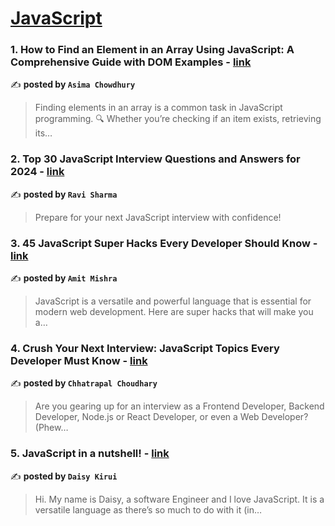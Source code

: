 
<h1><a href=https://medium.com/tag/javascript-development/recommended target="_blank" rel="noopener noreferrer">JavaScript</a></h1>
<h3>1. How to Find an Element in an Array Using JavaScript: A Comprehensive Guide with DOM Examples - <a href="https://medium.com/@asimachowdhury.lu/how-to-find-an-element-in-an-array-using-javascript-a-comprehensive-guide-with-dom-examples-68f99faf592a" target="_blank" rel="noopener noreferrer">link</a></h3>

✍️ **posted by `Asima Chowdhury`**

<blockquote>Finding elements in an array is a common task in JavaScript programming. 🔍 Whether you’re checking if an item exists, retrieving its…</blockquote>

<h3>2. Top 30 JavaScript Interview Questions and Answers for 2024 - <a href="https://medium.com/@javascriptcentric/top-30-javascript-interview-questions-and-answers-for-2024-7f1e2d1d0638" target="_blank" rel="noopener noreferrer">link</a></h3>

✍️ **posted by `Ravi Sharma`**

<blockquote>Prepare for your next JavaScript interview with confidence!</blockquote>

<h3>3. 45 JavaScript Super Hacks Every Developer Should Know - <a href="https://medium.com/dev-genius/45-javascript-super-hacks-every-developer-should-know-92aecfb33ee8" target="_blank" rel="noopener noreferrer">link</a></h3>

✍️ **posted by `Amit Mishra`**

<blockquote>JavaScript is a versatile and powerful language that is essential for modern web development. Here are super hacks that will make you a…</blockquote>

<h3>4. Crush Your Next Interview: JavaScript Topics Every Developer Must Know - <a href="https://medium.com/@chhatrapalchoudhary101/crush-your-next-interview-javascript-topics-every-developer-must-know-8f8a30385f20" target="_blank" rel="noopener noreferrer">link</a></h3>

✍️ **posted by `Chhatrapal Choudhary`**

<blockquote>Are you gearing up for an interview as a Frontend Developer, Backend Developer, Node.js or React Developer, or even a Web Developer? (Phew…</blockquote>

<h3>5. JavaScript in a nutshell! - <a href="https://medium.com/@daisykirui/javascript-in-a-nutshell-669dab5b6e78" target="_blank" rel="noopener noreferrer">link</a></h3>

✍️ **posted by `Daisy Kirui`**

<blockquote>Hi. My name is Daisy, a software Engineer and I love JavaScript. It is a versatile language as there’s so much to do with it (in…</blockquote>

